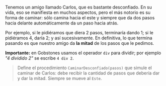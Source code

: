 Tenemos un amigo llamado Carlos, que es bastante desconfiado. En su vida, eso se manifiesta en muchos aspectos, pero el más notorio es su forma de caminar: sólo camina hacia el este y siempre que da dos pasos hacia delante automáticamente da un paso hacia atrás.

Por ejemplo, si le pidiéramos que diera 2 pasos, terminaría dando 1; si le pidiéramos 4, daría 2; y así sucesivamente. En definitiva, lo que termina pasando es que nuestro amigo da **la mitad** de los pasos que le pedimos.

**Importante:** en Gobstones usamos el operador `div` para dividir; por ejemplo _"4 dividido 2"_ se escribe `4 div 2`.

> Define el procedimiento `CaminarDesconfiado(pasos)` que simule el caminar de Carlos: debe recibir la cantidad de pasos que debería dar y dar la mitad. Siempre se mueve al `Este`.
